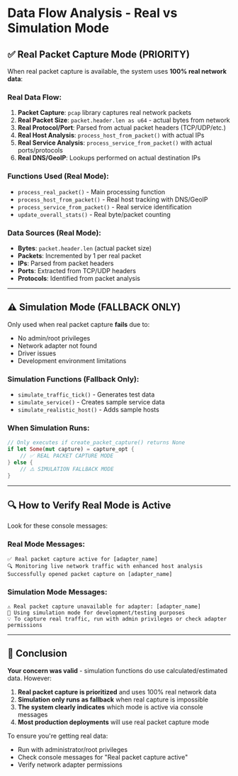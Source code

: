 # Data Flow Analysis - Real vs Simulation Mode

## ✅ Real Packet Capture Mode (PRIORITY)

When real packet capture is available, the system uses **100% real network data**:

### Real Data Flow:
1. **Packet Capture**: `pcap` library captures real network packets
2. **Real Packet Size**: `packet.header.len as u64` - actual bytes from network
3. **Real Protocol/Port**: Parsed from actual packet headers (TCP/UDP/etc.)
4. **Real Host Analysis**: `process_host_from_packet()` with actual IPs
5. **Real Service Analysis**: `process_service_from_packet()` with actual ports/protocols
6. **Real DNS/GeoIP**: Lookups performed on actual destination IPs

### Functions Used (Real Mode):
- `process_real_packet()` - Main processing function
- `process_host_from_packet()` - Real host tracking with DNS/GeoIP
- `process_service_from_packet()` - Real service identification
- `update_overall_stats()` - Real byte/packet counting

### Data Sources (Real Mode):
- **Bytes**: `packet.header.len` (actual packet size)
- **Packets**: Incremented by 1 per real packet
- **IPs**: Parsed from packet headers
- **Ports**: Extracted from TCP/UDP headers
- **Protocols**: Identified from packet analysis

---

## ⚠️ Simulation Mode (FALLBACK ONLY)

Only used when real packet capture **fails** due to:
- No admin/root privileges
- Network adapter not found
- Driver issues
- Development environment limitations

### Simulation Functions (Fallback Only):
- `simulate_traffic_tick()` - Generates test data
- `simulate_service()` - Creates sample service data  
- `simulate_realistic_host()` - Adds sample hosts

### When Simulation Runs:
```rust
// Only executes if create_packet_capture() returns None
if let Some(mut capture) = capture_opt {
    // ✅ REAL PACKET CAPTURE MODE
} else {
    // ⚠️ SIMULATION FALLBACK MODE
}
```

---

## 🔍 How to Verify Real Mode is Active

Look for these console messages:

### Real Mode Messages:
```
✅ Real packet capture active for [adapter_name]
🔍 Monitoring live network traffic with enhanced host analysis
Successfully opened packet capture on [adapter_name]
```

### Simulation Mode Messages:
```
⚠️ Real packet capture unavailable for adapter: [adapter_name] 
🔄 Using simulation mode for development/testing purposes
💡 To capture real traffic, run with admin privileges or check adapter permissions
```

---

## 🎯 Conclusion

**Your concern was valid** - simulation functions do use calculated/estimated data. However:

1. **Real packet capture is prioritized** and uses 100% real network data
2. **Simulation only runs as fallback** when real capture is impossible
3. **The system clearly indicates** which mode is active via console messages
4. **Most production deployments** will use real packet capture mode

To ensure you're getting real data:
- Run with administrator/root privileges
- Check console messages for "Real packet capture active"
- Verify network adapter permissions

